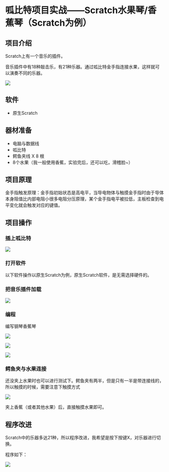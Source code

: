 # 呱比特项目实战——Scratch水果琴/香蕉琴（Scratch为例）

## 项目介绍

Scratch上有一个音乐的插件。

音乐插件中有18种敲击乐，有21种乐器。通过呱比特金手指连接水果，这样就可以演奏不同的乐器。

![](./images/c11_02_01.png)

## 软件

- 原生Scratch


## 器材准备

- 电脑与数据线
- 呱比特
- 鳄鱼夹线 X 8 根
- 8个水果（我一般使用香蕉，实验完后，还可以吃，滑稽脸~）

## 项目原理

金手指触发原理：金手指初始状态是高电平，当导电物体与触摸金手指时由于导体本身阻值比内部电阻小很多电阻分压原理，某个金手指电平被拉低，主板检查到电平变化就会触发对应的键值。


## 项目操作

### 插上呱比特

![](./images/c10_01.png)

### 打开软件

以下软件操作以原生Scratch为例，原生Scratch软件，是无需选择硬件的。



### 把音乐插件加载

![](./images/c11_02_02.png)

### 编程

编写钢琴香蕉琴

![](./images/c11_02_03.png)

![](./images/c11_02_04.png)

![](./images/c11_02_05.png)

### 鳄鱼夹与水果连接

还没夹上水果时也可以进行测试下。鳄鱼夹有两半，但是只有一半是带连接线的，所以触摸的时候，需要注意下触摸方式

![](./images/c11_01_11.png)

夹上香蕉（或者其他水果）后，直接触摸水果即可。

## 程序改进

Scratch中的乐器多达21种，所以程序改进，我希望是按下按键X，对乐器进行切换。

程序如下：

![](./images/c11_02_06.png)



